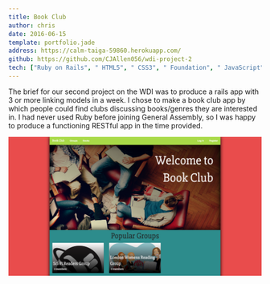 ```yaml
---
title: Book Club
author: chris
date: 2016-06-15
template: portfolio.jade
address: https://calm-taiga-59860.herokuapp.com/
github: https://github.com/CJAllen056/wdi-project-2
tech: ["Ruby on Rails", " HTML5", " CSS3", " Foundation", " JavaScript"]
---
```


The brief for our second project on the WDI was to produce a rails app with 3 or more linking models in a week. I chose to make a book club app by which people could find clubs discussing books/genres they are interested in. I had never used Ruby before joining General Assembly, so I was happy to produce a functioning RESTful app in the time provided.

<span class="more"></span>

![Book Club](Book-Club.png)
